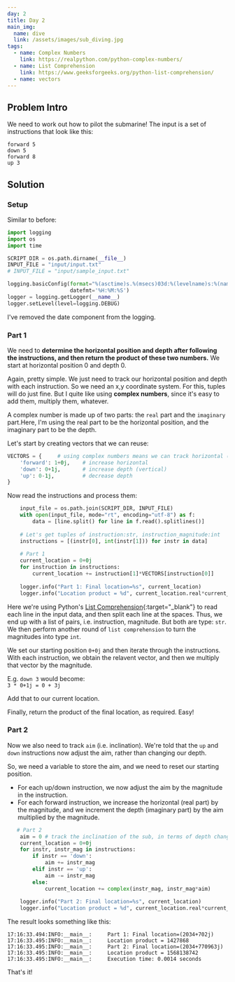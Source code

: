 ```yaml
---
day: 2
title: Day 2
main_img:
  name: dive
  link: /assets/images/sub_diving.jpg
tags: 
  - name: Complex Numbers
    link: https://realpython.com/python-complex-numbers/
  - name: List Comprehension
    link: https://www.geeksforgeeks.org/python-list-comprehension/
  - name: vectors
---
```

## Problem Intro

We need to work out how to pilot the submarine! The input is a set of instructions that look like this:

```
forward 5
down 5
forward 8
up 3
```

## Solution

### Setup

Similar to before:

```python
import logging
import os
import time

SCRIPT_DIR = os.path.dirname(__file__) 
INPUT_FILE = "input/input.txt"
# INPUT_FILE = "input/sample_input.txt"

logging.basicConfig(format="%(asctime)s.%(msecs)03d:%(levelname)s:%(name)s:\t%(message)s", 
                    datefmt='%H:%M:%S')
logger = logging.getLogger(__name__)
logger.setLevel(level=logging.DEBUG)
```

I've removed the date component from the logging.

### Part 1

We need to **determine the horizontal position and depth after following the instructions, and then return the product of these two numbers.** We start at horizontal position 0 and depth 0.

Again, pretty simple.  We just need to track our horizontal position and depth with each instruction. So we need an x,y coordinate system. For this, tuples will do just fine.  But I quite like using **complex numbers**, since it's easy to add them, multiply them, whatever. 

A complex number is made up of two parts: the `real` part and the `imaginary` part.Here, I'm using the real part to be the horizontal position, and the imaginary part to be the depth.

Let's start by creating vectors that we can reuse:

```python
VECTORS = {     # using complex numbers means we can track horizontal (real) and depth (imag) in one variable
    'forward': 1+0j,    # increase horizontal
    'down': 0+1j,       # increase depth (vertical)
    'up': 0-1j,         # decrease depth
}
```

Now read the instructions and process them:

```python
    input_file = os.path.join(SCRIPT_DIR, INPUT_FILE)
    with open(input_file, mode="rt", encoding="utf-8") as f:
        data = [line.split() for line in f.read().splitlines()]
    
    # Let's get tuples of instruction:str, instruction_magnitude:int
    instructions = [(instr[0], int(instr[1])) for instr in data]
    
    # Part 1
    current_location = 0+0j
    for instruction in instructions:
        current_location += instruction[1]*VECTORS[instruction[0]]
        
    logger.info("Part 1: Final location=%s", current_location)
    logger.info("Location product = %d", current_location.real*current_location.imag)
```

Here we're using Python's [List Comprehension](https://www.geeksforgeeks.org/python-list-comprehension/){:target="_blank"} to read each line in the input data, 
and then split each line at the spaces. Thus, we end up with a list of pairs, i.e. instruction, magnitude.
But both are type: `str`.  We then perform another round of `list comprehension` to turn the magnitudes into type `int`.

We set our starting position `0+0j` and then iterate through the instructions. 
With each instruction, we obtain the relavent vector, and then we multiply that vector by the magnitude.

E.g. `down 3` would become:  
```3 * 0+1j = 0 + 3j```

Add that to our current location.

Finally, return the product of the final location, as required.  Easy!

### Part 2

Now we also need to track `aim` (i.e. inclination). We're told that the `up` and `down` instructions now adjust the aim, rather than changing our depth.

So, we need a variable to store the aim, and we need to reset our starting position.

- For each up/down instruction, we now adjust the aim by the magnitude in the instruction.
- For each forward instruction, we increase the horizontal (real part) by the magnitude, and we increment the depth (imaginary part) by the aim multiplied by the magnitude.

```python
   # Part 2
    aim = 0 # track the inclination of the sub, in terms of depth change per unit horizontal
    current_location = 0+0j
    for instr, instr_mag in instructions:
        if instr == 'down':
            aim += instr_mag
        elif instr == 'up':
            aim -= instr_mag
        else:
            current_location += complex(instr_mag, instr_mag*aim)
    
    logger.info("Part 2: Final location=%s", current_location)
    logger.info("Location product = %d", current_location.real*current_location.imag)
```

The result looks something like this:

```
17:16:33.494:INFO:__main__:     Part 1: Final location=(2034+702j)
17:16:33.495:INFO:__main__:     Location product = 1427868
17:16:33.495:INFO:__main__:     Part 2: Final location=(2034+770963j)
17:16:33.495:INFO:__main__:     Location product = 1568138742
17:16:33.495:INFO:__main__:     Execution time: 0.0014 seconds
```

That's it!
